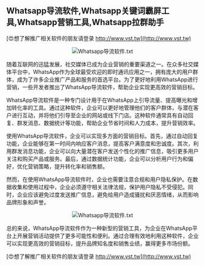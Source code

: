 ## **Whatsapp导流软件,Whatsapp关键词霸屏工具,Whatsapp营销工具,Whatsapp拉群助手**

[😍想了解推广相关软件的朋友请登录 http://www.vst.tw](http://www.vst.tw)

 <center><img src="https://vst.tw/MP4/tuiguang/png/2.png" alt="Whatsapp导流软件.txt"></center>

随着互联网的迅猛发展，社交媒体已成为企业营销的重要渠道之一。在众多社交媒体平台中，WhatsApp作为全球最受欢迎的即时通讯应用之一，拥有庞大的用户群体，成为了许多企业推广产品和服务的首选平台。为了更好地利用WhatsApp进行营销，一些开发者推出了WhatsApp导流软件，帮助企业实现更高效的营销目标。

WhatsApp导流软件是一种专门设计用于在WhatsApp上引导流量、提高曝光和增加转化率的工具。通过这种软件，企业可以更好地管理他们的客户群体，与潜在客户进行互动，并将他们引导至企业的网站或线下门店。这种软件通常具有自动回复、群发消息、数据统计等功能，帮助企业节省时间和人力成本，提升营销效率。

使用WhatsApp导流软件，企业可以实现多方面的营销目标。首先，通过自动回复功能，企业能够在第一时间内响应客户消息，提高客户满意度和忠诚度。其次，利用群发消息功能，企业可以向大量潜在客户发送个性化的推广信息，吸引更多用户关注和购买产品或服务。最后，通过数据统计功能，企业可以分析用户行为和偏好，优化营销策略，提升转化率和销售额。

然而，在使用WhatsApp导流软件时，企业也需要注意合规和用户隐私保护。在数据收集和使用过程中，企业必须遵守相关法律法规，保护用户隐私不受侵犯。同时，企业应该避免过度发送推广信息，避免给用户造成骚扰和厌恶情绪，从而影响品牌形象和声誉。

 <center><img src="https://vst.tw/MP4/tuiguang/png/5.png" alt="Whatsapp导流软件.txt"></center>

总的来说，WhatsApp导流软件作为一种新型的营销工具，为企业在WhatsApp平台上开展营销活动提供了更多可能性和便利。通过合理有效地利用这种软件，企业可以实现更高效的营销目标，提升品牌知名度和销售业绩，赢得更多市场份额。

[😍想了解推广相关软件的朋友请登录 http://www.vst.tw](http://www.vst.tw)



